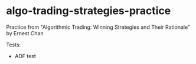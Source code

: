 # algo-trading-strategies-practice

Practice from "Algorithmic Trading: Winning Strategies and Their Rationale" by Ernest Chan

Tests:
- ADF test
